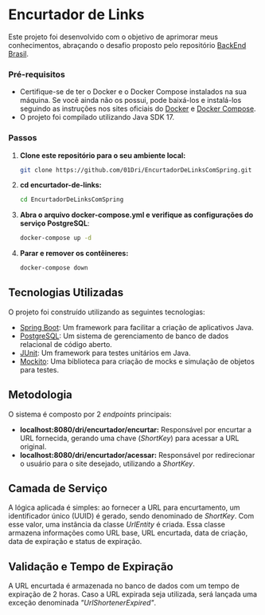 # Encurtador de Links

Este projeto foi desenvolvido com o objetivo de aprimorar meus conhecimentos, abraçando o desafio proposto pelo repositório [BackEnd Brasil](https://github.com/backend-br).

### Pré-requisitos

- Certifique-se de ter o Docker e o Docker Compose instalados na sua máquina. Se você ainda não os possui, pode baixá-los e instalá-los seguindo as instruções nos sites oficiais do [Docker](https://docs.docker.com/get-docker/) e [Docker Compose](https://docs.docker.com/compose/install/).
- O projeto foi compilado utilizando Java SDK 17.

### Passos

1. **Clone este repositório para o seu ambiente local:**

   ```bash
   git clone https://github.com/01Dri/EncurtadorDeLinksComSpring.git
2. **cd encurtador-de-links:**
   ```bash
   cd EncurtadorDeLinksComSpring
3. **Abra o arquivo docker-compose.yml e verifique as configurações do serviço PostgreSQL**:
   ```bash
   docker-compose up -d
4. **Parar e remover os contêineres:**
   ```bash
   docker-compose down

## Tecnologias Utilizadas

O projeto foi construído utilizando as seguintes tecnologias:

- [Spring Boot](https://spring.io/projects/spring-boot): Um framework para facilitar a criação de aplicativos Java.
- [PostgreSQL](https://www.postgresql.org/): Um sistema de gerenciamento de banco de dados relacional de código aberto.
- [JUnit](https://junit.org/junit5/): Um framework para testes unitários em Java.
- [Mockito](https://site.mockito.org/): Uma biblioteca para criação de mocks e simulação de objetos para testes.

## Metodologia

O sistema é composto por 2 *endpoints* principais:

- **localhost:8080/dri/encurtador/encurtar:** Responsável por encurtar a URL fornecida, gerando uma chave (*ShortKey*) para acessar a URL original.
- **localhost:8080/dri/encurtador/acessar:** Responsável por redirecionar o usuário para o site desejado, utilizando a *ShortKey*.

## Camada de Serviço

A lógica aplicada é simples: ao fornecer a URL para encurtamento, um identificador único (UUID) é gerado, sendo denominado de *ShortKey*. Com esse valor, uma instância da classe *UrlEntity* é criada. Essa classe armazena informações como URL base, URL encurtada, data de criação, data de expiração e status de expiração.

## Validação e Tempo de Expiração

A URL encurtada é armazenada no banco de dados com um tempo de expiração de 2 horas. Caso a URL expirada seja utilizada, será lançada uma exceção denominada *"UrlShortenerExpired"*.
